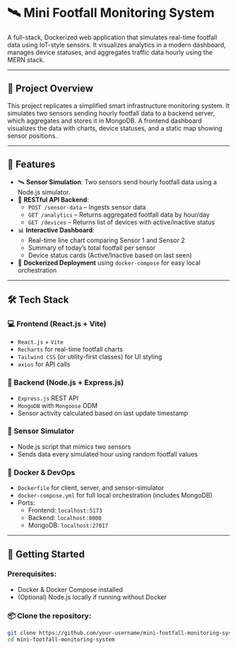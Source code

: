 # 🛰️ Mini Footfall Monitoring System

A full-stack, Dockerized web application that simulates real-time footfall data using IoT-style sensors. It visualizes analytics in a modern dashboard, manages device statuses, and aggregates traffic data hourly using the MERN stack.

---

## 📌 Project Overview

This project replicates a simplified smart infrastructure monitoring system. It simulates two sensors sending hourly footfall data to a backend server, which aggregates and stores it in MongoDB. A frontend dashboard visualizes the data with charts, device statuses, and a static map showing sensor positions.

---

## 🔧 Features

- 🛰️ **Sensor Simulation**: Two sensors send hourly footfall data using a Node.js simulator.
- 📡 **RESTful API Backend**:
  - `POST /sensor-data` – Ingests sensor data
  - `GET /analytics` – Returns aggregated footfall data by hour/day
  - `GET /devices` – Returns list of devices with active/inactive status
- 📊 **Interactive Dashboard**:
  - Real-time line chart comparing Sensor 1 and Sensor 2
  - Summary of today’s total footfall per sensor
  - Device status cards (Active/Inactive based on last seen)
- 🐳 **Dockerized Deployment** using `docker-compose` for easy local orchestration

---

## 🛠️ Tech Stack

### 💻 Frontend (React.js + Vite)
- `React.js` + `Vite`
- `Recharts` for real-time footfall charts
- `Tailwind CSS` (or utility-first classes) for UI styling
- `axios` for API calls

### 🧠 Backend (Node.js + Express.js)
- `Express.js` REST API
- `MongoDB` with `Mongoose` ODM
- Sensor activity calculated based on last update timestamp

### 📡 Sensor Simulator
- Node.js script that mimics two sensors
- Sends data every simulated hour using random footfall values

### 🐳 Docker & DevOps
- `Dockerfile` for client, server, and sensor-simulator
- `docker-compose.yml` for full local orchestration (includes MongoDB)
- Ports:
  - Frontend: `localhost:5173`
  - Backend: `localhost:8000`
  - MongoDB: `localhost:27017`

---

## 🚀 Getting Started

### Prerequisites:
- Docker & Docker Compose installed
- (Optional) Node.js locally if running without Docker

### 📦 Clone the repository:
```bash
git clone https://github.com/your-username/mini-footfall-monitoring-system.git
cd mini-footfall-monitoring-system

